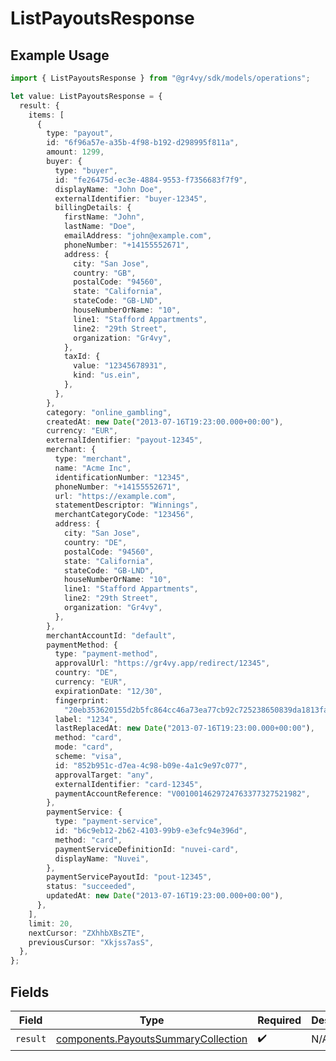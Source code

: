 # ListPayoutsResponse

## Example Usage

```typescript
import { ListPayoutsResponse } from "@gr4vy/sdk/models/operations";

let value: ListPayoutsResponse = {
  result: {
    items: [
      {
        type: "payout",
        id: "6f96a57e-a35b-4f98-b192-d298995f811a",
        amount: 1299,
        buyer: {
          type: "buyer",
          id: "fe26475d-ec3e-4884-9553-f7356683f7f9",
          displayName: "John Doe",
          externalIdentifier: "buyer-12345",
          billingDetails: {
            firstName: "John",
            lastName: "Doe",
            emailAddress: "john@example.com",
            phoneNumber: "+14155552671",
            address: {
              city: "San Jose",
              country: "GB",
              postalCode: "94560",
              state: "California",
              stateCode: "GB-LND",
              houseNumberOrName: "10",
              line1: "Stafford Appartments",
              line2: "29th Street",
              organization: "Gr4vy",
            },
            taxId: {
              value: "12345678931",
              kind: "us.ein",
            },
          },
        },
        category: "online_gambling",
        createdAt: new Date("2013-07-16T19:23:00.000+00:00"),
        currency: "EUR",
        externalIdentifier: "payout-12345",
        merchant: {
          type: "merchant",
          name: "Acme Inc",
          identificationNumber: "12345",
          phoneNumber: "+14155552671",
          url: "https://example.com",
          statementDescriptor: "Winnings",
          merchantCategoryCode: "123456",
          address: {
            city: "San Jose",
            country: "DE",
            postalCode: "94560",
            state: "California",
            stateCode: "GB-LND",
            houseNumberOrName: "10",
            line1: "Stafford Appartments",
            line2: "29th Street",
            organization: "Gr4vy",
          },
        },
        merchantAccountId: "default",
        paymentMethod: {
          type: "payment-method",
          approvalUrl: "https://gr4vy.app/redirect/12345",
          country: "DE",
          currency: "EUR",
          expirationDate: "12/30",
          fingerprint:
            "20eb353620155d2b5fc864cc46a73ea77cb92c725238650839da1813fa987a17",
          label: "1234",
          lastReplacedAt: new Date("2013-07-16T19:23:00.000+00:00"),
          method: "card",
          mode: "card",
          scheme: "visa",
          id: "852b951c-d7ea-4c98-b09e-4a1c9e97c077",
          approvalTarget: "any",
          externalIdentifier: "card-12345",
          paymentAccountReference: "V0010014629724763377327521982",
        },
        paymentService: {
          type: "payment-service",
          id: "b6c9eb12-2b62-4103-99b9-e3efc94e396d",
          method: "card",
          paymentServiceDefinitionId: "nuvei-card",
          displayName: "Nuvei",
        },
        paymentServicePayoutId: "pout-12345",
        status: "succeeded",
        updatedAt: new Date("2013-07-16T19:23:00.000+00:00"),
      },
    ],
    limit: 20,
    nextCursor: "ZXhhbXBsZTE",
    previousCursor: "Xkjss7asS",
  },
};
```

## Fields

| Field                                                                                      | Type                                                                                       | Required                                                                                   | Description                                                                                |
| ------------------------------------------------------------------------------------------ | ------------------------------------------------------------------------------------------ | ------------------------------------------------------------------------------------------ | ------------------------------------------------------------------------------------------ |
| `result`                                                                                   | [components.PayoutsSummaryCollection](../../models/components/payoutssummarycollection.md) | :heavy_check_mark:                                                                         | N/A                                                                                        |